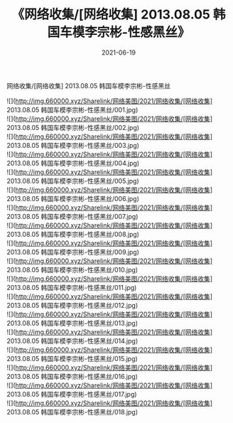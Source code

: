 ﻿---
layout: post
title:  《网络收集/[网络收集] 2013.08.05 韩国车模李宗彬-性感黑丝》
date:   2021-06-19
img: http://img.660000.xyz/Sharelink/网络美图/2021/网络收集/[网络收集] 2013.08.05 韩国车模李宗彬-性感黑丝/000.jpg
categories: [美女, 清纯, 唯美]
---

网络收集/[网络收集] 2013.08.05 韩国车模李宗彬-性感黑丝

 ![](http://img.660000.xyz/Sharelink/网络美图/2021/网络收集/[网络收集] 2013.08.05 韩国车模李宗彬-性感黑丝/001.jpg) <br>![](http://img.660000.xyz/Sharelink/网络美图/2021/网络收集/[网络收集] 2013.08.05 韩国车模李宗彬-性感黑丝/002.jpg) <br>![](http://img.660000.xyz/Sharelink/网络美图/2021/网络收集/[网络收集] 2013.08.05 韩国车模李宗彬-性感黑丝/003.jpg) <br>![](http://img.660000.xyz/Sharelink/网络美图/2021/网络收集/[网络收集] 2013.08.05 韩国车模李宗彬-性感黑丝/004.jpg) <br>![](http://img.660000.xyz/Sharelink/网络美图/2021/网络收集/[网络收集] 2013.08.05 韩国车模李宗彬-性感黑丝/005.jpg) <br>![](http://img.660000.xyz/Sharelink/网络美图/2021/网络收集/[网络收集] 2013.08.05 韩国车模李宗彬-性感黑丝/006.jpg) <br>![](http://img.660000.xyz/Sharelink/网络美图/2021/网络收集/[网络收集] 2013.08.05 韩国车模李宗彬-性感黑丝/007.jpg) <br>![](http://img.660000.xyz/Sharelink/网络美图/2021/网络收集/[网络收集] 2013.08.05 韩国车模李宗彬-性感黑丝/008.jpg) <br>![](http://img.660000.xyz/Sharelink/网络美图/2021/网络收集/[网络收集] 2013.08.05 韩国车模李宗彬-性感黑丝/009.jpg) <br>![](http://img.660000.xyz/Sharelink/网络美图/2021/网络收集/[网络收集] 2013.08.05 韩国车模李宗彬-性感黑丝/010.jpg) <br>![](http://img.660000.xyz/Sharelink/网络美图/2021/网络收集/[网络收集] 2013.08.05 韩国车模李宗彬-性感黑丝/011.jpg) <br>![](http://img.660000.xyz/Sharelink/网络美图/2021/网络收集/[网络收集] 2013.08.05 韩国车模李宗彬-性感黑丝/012.jpg) <br>![](http://img.660000.xyz/Sharelink/网络美图/2021/网络收集/[网络收集] 2013.08.05 韩国车模李宗彬-性感黑丝/013.jpg) <br>![](http://img.660000.xyz/Sharelink/网络美图/2021/网络收集/[网络收集] 2013.08.05 韩国车模李宗彬-性感黑丝/014.jpg) <br>![](http://img.660000.xyz/Sharelink/网络美图/2021/网络收集/[网络收集] 2013.08.05 韩国车模李宗彬-性感黑丝/015.jpg) <br>![](http://img.660000.xyz/Sharelink/网络美图/2021/网络收集/[网络收集] 2013.08.05 韩国车模李宗彬-性感黑丝/016.jpg) <br>![](http://img.660000.xyz/Sharelink/网络美图/2021/网络收集/[网络收集] 2013.08.05 韩国车模李宗彬-性感黑丝/017.jpg) <br>![](http://img.660000.xyz/Sharelink/网络美图/2021/网络收集/[网络收集] 2013.08.05 韩国车模李宗彬-性感黑丝/018.jpg) <br>